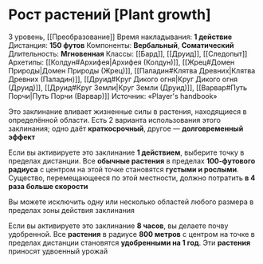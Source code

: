 # Рост растений [Plant growth]
3 уровень, [[Преобразование]]
Время накладывания: **1 действие**
Дистанция: **150 футов**
Компоненты: **Вербальный**, **Соматический**
Длительность: **Мгновенная**
Классы: [[Бард]], [[Друид]], [[Следопыт]]
Архетипы: [[Колдун#Архифея|Архифея (Колдун)]], [[Жрец#Домен Природы|Домен Природы (Жрец)]], [[Паладин#Клятва Древних|Клятва Древних (Паладин)]], [[Друид#Круг Дикого огня|Круг Дикого огня (Друид)]], [[Друид#Круг Земли|Круг Земли (Друид)]], [[Варвар#Путь Порчи|Путь Порчи (Варвар)]]
Источник: «Player's handbook»

Это заклинание вливает жизненные силы в растения, находящиеся в определённой области. Есть 2 варианта использования этого заклинания; одно даёт **краткосрочный**, другое — **долговременный эффект**

Если вы активируете это заклинание **1 действием**, выберите точку в пределах дистанции. Все **обычные растения** в пределах **100-футового радиуса** с центром на этой точке становятся **густыми и рослыми**. Существо, перемещающееся по этой местности, должно потратить **в 4 раза больше скорости**

Вы можете исключить одну или несколько областей любого размера в пределах зоны действия заклинания

Если вы активируете это заклинание **8 часов**, вы делаете почву удобренной. Все **растения** в радиусе **800 метров** с центром на точке в пределах дистанции становятся **удобренными на 1 год**. Эти **растения** приносят удвоенный урожай
